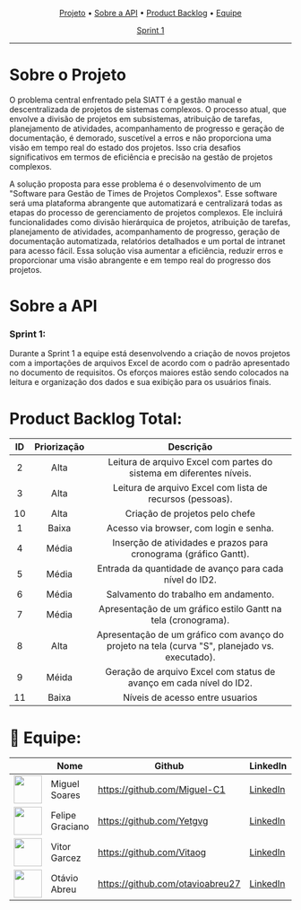 <p align="center">
 <a href="#sobre">Projeto</a> •
 <a href="#api">Sobre a API</a> • 
 <a href="#backlog">Product Backlog</a> • 
 <a href="#equipe">Equipe</a>
</p>

<p align="center">
 <a href="#s1">Sprint 1</a> 
</p>


<hr>

# Sobre o Projeto <a id="sobre"></a>
O problema central enfrentado pela SIATT é a gestão manual e descentralizada de projetos de sistemas complexos. O processo atual, que envolve a divisão de projetos em subsistemas, atribuição de tarefas, planejamento de atividades, acompanhamento de progresso e geração de documentação, é demorado, suscetível a erros e não proporciona uma visão em tempo real do estado dos projetos. Isso cria desafios significativos em termos de eficiência e precisão na gestão de projetos complexos.

A solução proposta para esse problema é o desenvolvimento de um "Software para Gestão de Times de Projetos Complexos". Esse software será uma plataforma abrangente que automatizará e centralizará todas as etapas do processo de gerenciamento de projetos complexos. Ele incluirá funcionalidades como divisão hierárquica de projetos, atribuição de tarefas, planejamento de atividades, acompanhamento de progresso, geração de documentação automatizada, relatórios detalhados e um portal de intranet para acesso fácil. Essa solução visa aumentar a eficiência, reduzir erros e proporcionar uma visão abrangente e em tempo real do progresso dos projetos.



# Sobre a API <a id="api"></a>

### Sprint 1: <a id="s1"></a>
Durante a Sprint 1 a equipe está desenvolvendo a criação de novos projetos com a importações de arquivos Excel de acordo com o padrão apresentado no documento de requisitos. Os eforços maiores estão sendo colocados na leitura e organização dos dados e sua exibição para os usuários finais.

# Product Backlog Total: <a id="backlog"></a>

| ID | Priorização | Descrição                                                                                      |
|:---:|:-----------:|:----------------------------------------------------------------------------------------------:|
| 2  | Alta        | Leitura de arquivo Excel com partes do sistema em diferentes níveis.                           |
| 3  | Alta        | Leitura de arquivo Excel com lista de recursos (pessoas).                                      |
| 10 | Alta        | Criação de projetos pelo chefe                                                                 |
| 1  | Baixa       | Acesso via browser, com login e senha.                                                         |
| 4  | Média       | Inserção de atividades e prazos para cronograma (gráfico Gantt).                               |
| 5  | Média       | Entrada da quantidade de avanço para cada nível do ID2.                                        |
| 6  | Média       | Salvamento do trabalho em andamento.                                                           |
| 7  | Média       | Apresentação de um gráfico estilo Gantt na tela (cronograma).                                  |
| 8  | Alta        | Apresentação de um gráfico com avanço do projeto na tela (curva "S", planejado vs. executado). |
| 9  | Méida       | Geração de arquivo Excel com status de avanço em cada nível do ID2.                            |
| 11 | Baixa       | Níveis de acesso entre usuarios                                                                |



# :busts_in_silhouette: Equipe: <a id="equipe"></a>
|| Nome | Github | LinkedIn | Função |
|--------|------|--------|-|-|
<a href="https://github.com/Miguel-C1"><img src ="https://avatars.githubusercontent.com/u/104818982?v=4" align="center" height="50" width="50"></a>|Miguel Soares|https://github.com/Miguel-C1|  <a href="https://www.linkedin.com/in/miguel-carvalho-soares-722b161a3/">LinkedIn</a>| Scrum Master |
<a href="https://github.com/Yetgvg"><img src ="https://avatars.githubusercontent.com/u/92553766?v=4" align="center" height="50" width="50"></a>|Felipe Graciano|https://github.com/Yetgvg|  <a href="">LinkedIn</a>| Product Owner |
<a href="https://github.com/Vitaog"><img src="https://avatars.githubusercontent.com/u/86271800?v=4" align="center" height="50" width="50"></a>|Vitor Garcez|https://github.com/Vitaog| <a href="https://www.linkedin.com/in/vitorgarcezdeoliveira/">LinkedIn</a> | Desenvolvedor |
<a href="https://github.com/otavioabreu27"><img src="https://avatars.githubusercontent.com/u/54289303?v=4" align="center" height="50" width="50"></a>|Otávio Abreu|https://github.com/otavioabreu27| <a href="https://br.linkedin.com/in/o-abreu?trk=public_profile_samename-profile">LinkedIn</a> | Desenvolvedor |

